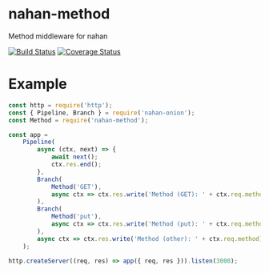 # nahan-method

Method middleware for nahan

[![Build Status][travis-ci-image]][travis-ci-url]
[![Coverage Status][coveralls-image]][coveralls-url]

[travis-ci-image]: https://travis-ci.org/nahanjs/nahan-method.svg?branch=master
[travis-ci-url]: https://travis-ci.org/nahanjs/nahan-method
[coveralls-image]: https://coveralls.io/repos/github/nahanjs/nahan-method/badge.svg?branch=master
[coveralls-url]: https://coveralls.io/github/nahanjs/nahan-method?branch=master

# Example

``` javascript
const http = require('http');
const { Pipeline, Branch } = require('nahan-onion');
const Method = require('nahan-method');

const app =
    Pipeline(
        async (ctx, next) => {
            await next();
            ctx.res.end();
        },
        Branch(
            Method('GET'),
            async ctx => ctx.res.write('Method (GET): ' + ctx.req.method)
        ),
        Branch(
            Method('put'),
            async ctx => ctx.res.write('Method (put): ' + ctx.req.method)
        ),
        async ctx => ctx.res.write('Method (other): ' + ctx.req.method)
    );

http.createServer((req, res) => app({ req, res })).listen(3000);
```
